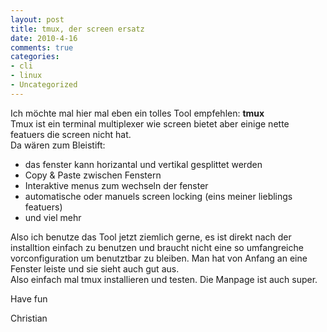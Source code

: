 ```yaml
--- 
layout: post
title: tmux, der screen ersatz
date: 2010-4-16
comments: true
categories: 
- cli
- linux
- Uncategorized
---
```

Ich möchte mal hier mal eben ein tolles Tool empfehlen: <b>tmux</b><br />Tmux ist ein terminal multiplexer wie screen bietet aber einige nette featuers die screen nicht hat.<br />Da wären zum Bleistift:<br /><ul><li>das fenster kann horizantal und vertikal gesplittet werden</li> <li>Copy &amp; Paste zwischen Fenstern</li><li>Interaktive menus zum wechseln der fenster</li><li>automatische oder manuels screen locking (eins meiner lieblings featuers)</li><li>und viel mehr</li></ul>Also ich benutze das Tool jetzt ziemlich gerne, es ist direkt nach der installtion einfach zu benutzen und braucht nicht eine so umfangreiche vorconfiguration um benutztbar zu bleiben. Man hat von Anfang an eine Fenster leiste und sie sieht auch gut aus.<br /> Also einfach mal tmux installieren und testen. Die Manpage ist auch super.<p />Have fun<p />Christian
